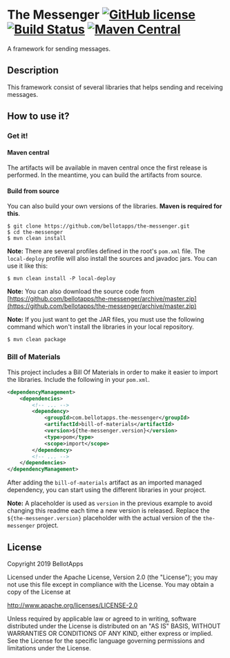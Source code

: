 # The Messenger [![GitHub license](https://img.shields.io/badge/license-Apache%20License%202.0-blue.svg?style=flat)](http://www.apache.org/licenses/LICENSE-2.0) [![Build Status](https://travis-ci.org/bellotapps/the-messenger.svg?branch=master)](https://travis-ci.org/bellotapps/the-messenger) [![Maven Central](https://img.shields.io/maven-central/v/com.bellotapps.the-messenger/the-messenger-build.svg)](https://repo.maven.apache.org/maven2/com/bellotapps/the-messenger/)

A framework for sending messages.


## Description

This framework consist of several libraries that helps sending and receiving messages.



## How to use it?

### Get it!

#### Maven central

The artifacts will be available in maven central once the first release is performed. In the meantime, you can build the artifacts from source.

#### Build from source

You can also build your own versions of the libraries.
**Maven is required for this**.

```
$ git clone https://github.com/bellotapps/the-messenger.git
$ cd the-messenger
$ mvn clean install
```

**Note:** There are several profiles defined in the root's ```pom.xml``` file. The ```local-deploy``` profile will also install the sources and javadoc jars. You can use it like this:

```
$ mvn clean install -P local-deploy
```

**Note:** You can also download the source code from [https://github.com/bellotapps/the-messenger/archive/master.zip](https://github.com/bellotapps/the-messenger/archive/master.zip)

**Note:** If you just want to get the JAR files, you must use the following command which won't install the libraries in your local repository.

```
$ mvn clean package
```


### Bill of Materials

This project includes a Bill Of Materials in order to make it easier to import the libraries. Include the following in your ```pom.xml```.

```xml
<dependencyManagement>
    <dependencies>
        <!-- ... -->
        <dependency>
            <groupId>com.bellotapps.the-messenger</groupId>
            <artifactId>bill-of-materials</artifactId>
            <version>${the-messenger.version}</version>
            <type>pom</type>
            <scope>import</scope>
        </dependency>
        <!-- ... -->
    </dependencies>
</dependencyManagement>
```

After adding the ```bill-of-materials``` artifact as an imported managed dependency, you can start using the different libraries in your project.

**Note:** A placeholder is used as ```version``` in the previous example to avoid changing this readme each time a new version is released. Replace the ```${the-messenger.version}``` placeholder with the actual version of the ```the-messenger``` project.


## License

Copyright 2019 BellotApps

Licensed under the Apache License, Version 2.0 (the "License");
you may not use this file except in compliance with the License.
You may obtain a copy of the License at

   http://www.apache.org/licenses/LICENSE-2.0

Unless required by applicable law or agreed to in writing, software
distributed under the License is distributed on an "AS IS" BASIS,
WITHOUT WARRANTIES OR CONDITIONS OF ANY KIND, either express or implied.
See the License for the specific language governing permissions and
limitations under the License.
